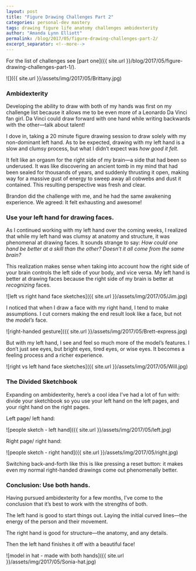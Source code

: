 ```yaml
---
layout: post
title: "Figure Drawing Challenges Part 2"
categories: personal-dev mastery
tags: drawing figure life anatomy challenges ambidexterity
author: "Amanda Lynn Elliott"
permalink: /blog/2017/05/figure-drawing-challenges-part-2/
excerpt_separator: <!--more-->
---
```


For the list of challenges see [part one]({{ site.url }}/blog/2017/05/figure-drawing-challenges-part-1/).

![]({{ site.url }}/assets/img/2017/05/Brittany.jpg)

### Ambidexterity

Developing the ability to draw with both of my hands was first on my challenge list because it allows me to be even more of a Leonardo Da Vinci fan girl. Da Vinci could draw forward with one hand while writing backwards with the other—talk about talent!

I dove in, taking a 20 minute figure drawing session to draw solely with my non-dominant left hand. 
As to be expected, drawing with my left hand is a slow and clumsy process, but what I didn’t expect was *how good it felt.*<!--more-->

It felt like an orgasm for the right side of my brain—a side that had been so underused. It was like discovering an ancient tomb in my mind that had been sealed for thousands of years, and suddenly thrusting it open, making way for a massive gust of energy to sweep away all cobwebs and dust it contained. This resulting perspective was fresh and clear. 

Brandon did the challenge with me, and he had the same awakening experience. We agreed: It felt exhausting and awesome!

### Use your left hand for drawing faces. 

As I continued working with my left hand over the coming weeks, I realized that while my left hand was clumsy at anatomy and structure, it was phenomenal at drawing faces. It sounds strange to say: *How could one hand be better at a skill than the other? Doesn’t it all come from the same brain?* 

This realization makes sense when taking into account how the right side of your brain controls the left side of your body, and vice versa. My left hand is better at drawing faces because the right side of my brain is better at *recognizing* faces. 

![left vs right hand face sketches]({{ site.url }}/assets/img/2017/05/Jim.jpg)

I noticed that when I draw a face with my right hand, I tend to make assumptions. I cut corners making the end result look like a face, but not the *model’s* face. 

![right-handed gesture]({{ site.url }}/assets/img/2017/05/Brett-express.jpg)

But with my left hand, I see and feel so much more of the model’s features. I don’t just see eyes, but bright eyes, tired eyes, or wise eyes. It becomes a feeling process and a richer experience.

![right vs left hand face sketches]({{ site.url }}/assets/img/2017/05/Will.jpg)

### The Divided Sketchbook

Expanding on ambidexterity, here’s a cool idea I’ve had a lot of fun with: divide your sketchbook so you use your left hand on the left pages, and your right hand on the right pages.

Left page/ left hand:

![people sketch - left hand]({{ site.url }}/assets/img/2017/05/left.jpg)

Right page/ right hand:

![people sketch - right hand]({{ site.url }}/assets/img/2017/05/right.jpg)

Switching back-and-forth like this is like pressing a reset button: it makes even my normal right-handed drawings come out phenomenally better. 

### Conclusion: Use both hands.

Having pursued ambidexterity for a few months, I’ve come to the conclusion that it’s best to work with the strengths of both. 

The left hand is good to start things out. Laying the initial curved lines—the energy of the person and their movement. 

The right hand is good for structure—the anatomy, and any details. 

Then the left hand finishes it off with a beautiful face! 

![model in hat - made with both hands]({{ site.url }}/assets/img/2017/05/Sonia-hat.jpg)
